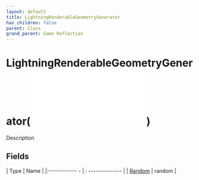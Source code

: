 ```yaml
---
layout: default
title: LightningRenderableGeometryGenerator
has_children: false
parent: Class
grand_parent: Game Reflection
---
```

# LightningRenderableGeometryGenerator( ![ CustomRenderableGeometryGenerator ](game-reflection/classes/custom_renderable_geometry_generator.md) )
Description 

## Fields
| Type | Name |
|:------------ - | : -------------- |
| [Random](game-reflection/components/random.md) | random |
